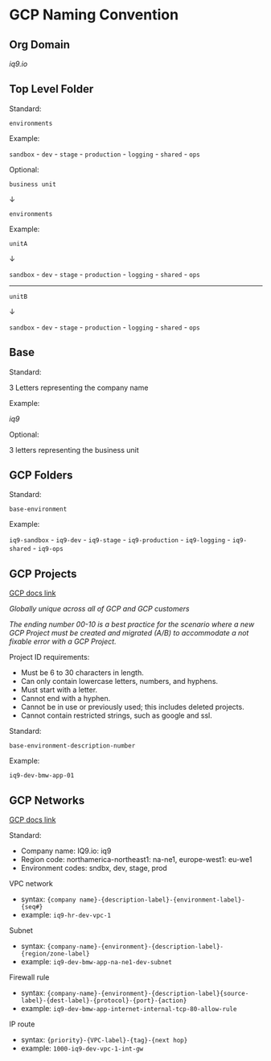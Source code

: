 # GCP Naming Convention

## Org Domain

_iq9.io_

## Top Level Folder

Standard:

`environments`

Example:

`sandbox` - `dev` - `stage` - `production` - `logging` - `shared` - `ops`

Optional:

`business unit`

&darr;

`environments`

Example:

`unitA`

&darr;

`sandbox` - `dev` - `stage` - `production` - `logging` - `shared` - `ops`

---

`unitB`

&darr;

`sandbox` - `dev` - `stage` - `production` - `logging` - `shared` - `ops`


## Base

Standard:

3 Letters representing the company name

Example:

_iq9_

Optional:

3 letters representing the business unit

## GCP Folders

Standard:

`base-environment`

Example:

`iq9-sandbox` - `iq9-dev` - `iq9-stage` - `iq9-production` - `iq9-logging` - `iq9-shared` - `iq9-ops`

## GCP Projects

[GCP docs link](https://cloud.google.com/resource-manager/docs/creating-managing-projects)

_Globally unique across all of GCP and GCP customers_

_The ending number 00-10 is a best practice for the scenario where a new GCP Project must be created and migrated (A/B) to accommodate a not fixable error with a GCP Project._

Project ID requirements:

 * Must be 6 to 30 characters in length.
 * Can only contain lowercase letters, numbers, and hyphens.
 * Must start with a letter.
 * Cannot end with a hyphen.
 * Cannot be in use or previously used; this includes deleted projects.
 * Cannot contain restricted strings, such as google and ssl.

Standard:

`base-environment-description-number`

Example:

`iq9-dev-bmw-app-01`

## GCP Networks

[GCP docs link](https://cloud.google.com/architecture/best-practices-vpc-design#naming)

Standard:
 * Company name: IQ9.io: iq9
 * Region code: northamerica-northeast1: na-ne1, europe-west1: eu-we1
 * Environment codes: sndbx, dev, stage, prod

VPC network
 * syntax: `{company name}-{description-label}-{environment-label}-{seq#}`
 * example: `iq9-hr-dev-vpc-1`

Subnet
 * syntax: `{company-name}-{environment}-{description-label}-{region/zone-label}`
 * example: `iq9-dev-bmw-app-na-ne1-dev-subnet`

 Firewall rule
 * syntax: `{company-name}-{environment}-{description-label}{source-label}-{dest-label}-{protocol}-{port}-{action}`
 * example: `iq9-dev-bmw-app-internet-internal-tcp-80-allow-rule`

 IP route
 * syntax: `{priority}-{VPC-label}-{tag}-{next hop}`
 * example: `1000-iq9-dev-vpc-1-int-gw`
